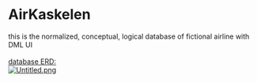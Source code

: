 # AirKaskelen

this is the normalized, conceptual, logical database of fictional airline with DML UI  
<br>
[database ERD: ](https://drive.google.com/drive/u/0/folders/1xT78VkkRfHfkS9RYyho-pMURvWGCpcT8)
<br>
[![Untitled.png](https://i.postimg.cc/5yf50yhL/Untitled.png)](https://postimg.cc/XGDB1j7Y)
